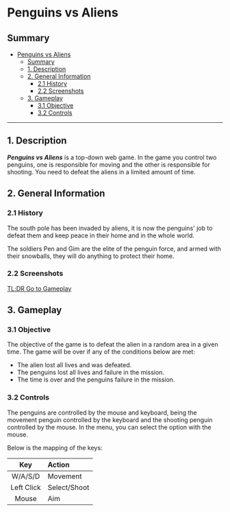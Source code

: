 # Penguins vs Aliens

## Summary
- [Penguins vs Aliens](#penguins-vs-aliens)
  - [Summary](#summary)
  - [1. Description](#1-description)
  - [2. General Information](#2-general-information)
    - [2.1 History](#21-history)
    - [2.2 Screenshots](#22-screenshots)
  - [3. Gameplay](#3-gameplay)
    - [3.1 Objective](#31-objective)
    - [3.2 Controls](#32-controls)

------------------------------

## 1. Description

***Penguins vs Aliens*** is a top-down web game. In the game you control two penguins, one is responsible for moving and the other is responsible for shooting. You need to defeat the aliens in a limited amount of time.

## 2. General Information
### 2.1 History

The south pole has been invaded by aliens, it is now the penguins' job to defeat them and keep peace in their home and in the whole world.

The soldiers Pen and Gim are the elite of the penguin force, and armed with their snowballs, they will do anything to protect their home.

### 2.2 Screenshots

[TL;DR Go to Gameplay](#3-gameplay)

## 3. Gameplay
### 3.1 Objective

The objective of the game is to defeat the alien in a random area in a given time. The game will be over if any of the conditions below are met:
* The alien lost all lives and was defeated.
* The penguins lost all lives and failure in the mission.
* The time is over and the penguins failure in the mission.

### 3.2 Controls

The penguins are controlled by the mouse and keyboard, being the movement penguin controlled by the keyboard and the shooting penguin controlled by the mouse. In the menu, you can select the option with the mouse.

Below is the mapping of the keys:

|Key|Action|
|:---:|:-----|
|W/A/S/D|Movement|
|Left Click|Select/Shoot|
|Mouse|Aim|
